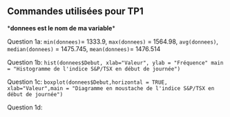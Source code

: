 ## Commandes utilisées pour TP1 ##

\***donnees est le nom de ma variable**\*

Question 1a: `min(donnees)`= 1333.9, `max(donnees)` = 1564.98, `avg(donnees)`, `median(donnees)` = 1475.745, `mean(donnees)`= 1476.514
			

Question 1b: `hist(donnees$Debut, xlab="Valeur", ylab = "Fréquence" main = "Histogramme de l'indice S&P/TSX en début de journée")`

Question 1c: `boxplot(donnees$Debut,horizontal = TRUE, xlab="Valeur",main = "Diagramme en moustache de l'indice S&P/TSX en début de journée")`

Question 1d:

